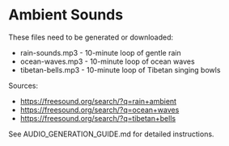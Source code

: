 # Ambient Sounds

These files need to be generated or downloaded:

- rain-sounds.mp3 - 10-minute loop of gentle rain
- ocean-waves.mp3 - 10-minute loop of ocean waves
- tibetan-bells.mp3 - 10-minute loop of Tibetan singing bowls

Sources:
- https://freesound.org/search/?q=rain+ambient
- https://freesound.org/search/?q=ocean+waves
- https://freesound.org/search/?q=tibetan+bells

See AUDIO_GENERATION_GUIDE.md for detailed instructions.
